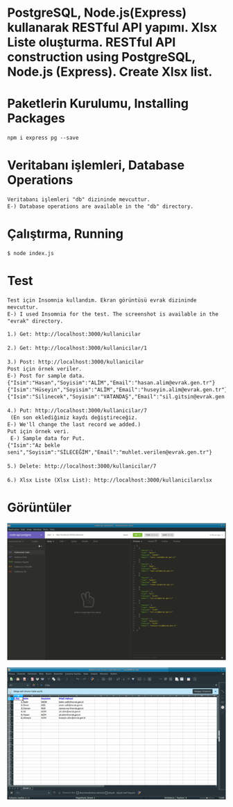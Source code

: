 # PostgreSQL, Node.js(Express) kullanarak RESTful API yapımı. Xlsx Liste oluşturma. RESTful API construction using PostgreSQL, Node.js (Express). Create Xlsx list.

# Paketlerin Kurulumu, Installing Packages

```
npm i express pg --save
```

# Veritabanı işlemleri, Database Operations

```
Veritabanı işlemleri "db" dizininde mevcuttur.
E-) Database operations are available in the "db" directory.
```

# Çalıştırma, Running

```
$ node index.js
```

# Test

```
Test için Insomnia kullandım. Ekran görüntüsü evrak dizininde mevcuttur.
E-) I used Insomnia for the test. The screenshot is available in the "evrak" directory.
```

```
1.) Get: http://localhost:3000/kullanicilar

2.) Get: http://localhost:3000/kullanicilar/1

3.) Post: http://localhost:3000/kullanicilar
Post için örnek veriler.
E-) Post for sample data.
{"Isim":"Hasan","Soyisim":"ALİM","Email":"hasan.alim@evrak.gen.tr"}
{"Isim":"Hüseyin","Soyisim":"ALİM","Email":"huseyin.alim@evrak.gen.tr"}
{"Isim":"Silinecek","Soyisim":"VATANDAŞ","Email":"sil.gitsin@evrak.gen.tr"}

4.) Put: http://localhost:3000/kullanicilar/7
 (En son eklediğimiz kaydı değiştireceğiz.
E-) We'll change the last record we added.)
Put için örnek veri.
 E-) Sample data for Put.
{"Isim":"Az bekle seni","Soyisim":"SİLECEĞİM","Email":"muhlet.verilen@evrak.gen.tr"}

5.) Delete: http://localhost:3000/kullanicilar/7

6.) Xlsx Liste (Xlsx List): http://localhost:3000/kullanicilarxlsx
```

# Görüntüler

![Insomnia Ekran Görüntüsü](evrak/insomnia-pg-nodejs.png "Title")

![Xlsx Liste Ekran Görüntüsü](evrak/xlsx.png "Title")
